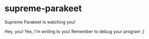 # supreme-parakeet
Supreme Parakeet is watching you! 

Hey, you! Yes, I'm writing to you!
Remember to debug your program ;)
